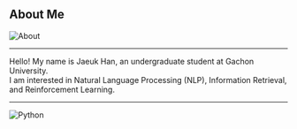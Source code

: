 ## About Me <a id="About">

![About](https://capsule-render.vercel.app/api?type=cylinder&height=225&color=timeAuto&text=Hi,%20I'm%20Jaeuk%20Han&animation=fadeIn&desc=NLP,%20AI%20Enthusiast&descAlignY=71&descSize=35&fontAlignY=45)

---

Hello! My name is Jaeuk Han, an undergraduate student at Gachon University.  
I am interested in Natural Language Processing (NLP), Information Retrieval, and Reinforcement Learning.

---

<img alt="Python" src ="https://img.shields.io/badge/Python-3776AB.svg?&style=flat-square&logo=Python&logoColor=white"/>

<!--
**Jaeuk-Han/Jaeuk-Han** is a ✨ _special_ ✨ repository because its `README.md` (this file) appears on your GitHub profile.

Here are some ideas to get you started:

- 🔭 I’m currently working on ...
- 🌱 I’m currently learning ...
- 👯 I’m looking to collaborate on ...
- 🤔 I’m looking for help with ...
- 💬 Ask me about ...
- 📫 How to reach me: ...
- 😄 Pronouns: ...
- ⚡ Fun fact: ...
-->
